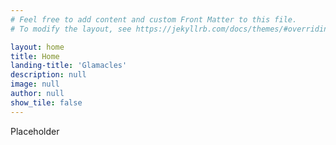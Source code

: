 ```yaml
---
# Feel free to add content and custom Front Matter to this file.
# To modify the layout, see https://jekyllrb.com/docs/themes/#overriding-theme-defaults

layout: home
title: Home
landing-title: 'Glamacles'
description: null
image: null
author: null
show_tile: false
---
```


Placeholder
